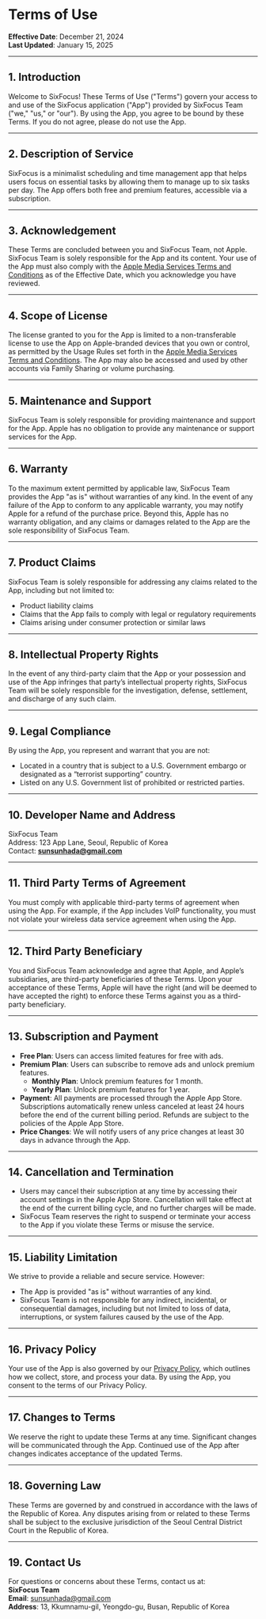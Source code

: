# Terms of Use

**Effective Date**: December 21, 2024  
**Last Updated**: January 15, 2025

---

## 1. Introduction

Welcome to SixFocus! These Terms of Use ("Terms") govern your access to and use of the SixFocus application ("App") provided by SixFocus Team ("we," "us," or "our"). By using the App, you agree to be bound by these Terms. If you do not agree, please do not use the App.

---

## 2. Description of Service

SixFocus is a minimalist scheduling and time management app that helps users focus on essential tasks by allowing them to manage up to six tasks per day. The App offers both free and premium features, accessible via a subscription.

---

## 3. Acknowledgement

These Terms are concluded between you and SixFocus Team, not Apple. SixFocus Team is solely responsible for the App and its content. Your use of the App must also comply with the [Apple Media Services Terms and Conditions](https://www.apple.com/legal/internet-services/itunes/) as of the Effective Date, which you acknowledge you have reviewed.

---

## 4. Scope of License

The license granted to you for the App is limited to a non-transferable license to use the App on Apple-branded devices that you own or control, as permitted by the Usage Rules set forth in the [Apple Media Services Terms and Conditions](https://www.apple.com/legal/internet-services/itunes/). The App may also be accessed and used by other accounts via Family Sharing or volume purchasing.

---

## 5. Maintenance and Support

SixFocus Team is solely responsible for providing maintenance and support for the App. Apple has no obligation to provide any maintenance or support services for the App.

---

## 6. Warranty

To the maximum extent permitted by applicable law, SixFocus Team provides the App "as is" without warranties of any kind. In the event of any failure of the App to conform to any applicable warranty, you may notify Apple for a refund of the purchase price. Beyond this, Apple has no warranty obligation, and any claims or damages related to the App are the sole responsibility of SixFocus Team.

---

## 7. Product Claims

SixFocus Team is solely responsible for addressing any claims related to the App, including but not limited to:
- Product liability claims
- Claims that the App fails to comply with legal or regulatory requirements
- Claims arising under consumer protection or similar laws

---

## 8. Intellectual Property Rights

In the event of any third-party claim that the App or your possession and use of the App infringes that party’s intellectual property rights, SixFocus Team will be solely responsible for the investigation, defense, settlement, and discharge of any such claim.

---

## 9. Legal Compliance

By using the App, you represent and warrant that you are not:
- Located in a country that is subject to a U.S. Government embargo or designated as a “terrorist supporting” country.
- Listed on any U.S. Government list of prohibited or restricted parties.

---

## 10. Developer Name and Address

SixFocus Team  
Address: 123 App Lane, Seoul, Republic of Korea  
Contact: **sunsunhada@gmail.com**

---

## 11. Third Party Terms of Agreement

You must comply with applicable third-party terms of agreement when using the App. For example, if the App includes VoIP functionality, you must not violate your wireless data service agreement when using the App.

---

## 12. Third Party Beneficiary

You and SixFocus Team acknowledge and agree that Apple, and Apple’s subsidiaries, are third-party beneficiaries of these Terms. Upon your acceptance of these Terms, Apple will have the right (and will be deemed to have accepted the right) to enforce these Terms against you as a third-party beneficiary.

---

## 13. Subscription and Payment

- **Free Plan**: Users can access limited features for free with ads.
- **Premium Plan**: Users can subscribe to remove ads and unlock premium features.
  - **Monthly Plan**: Unlock premium features for 1 month.
  - **Yearly Plan**: Unlock premium features for 1 year.
- **Payment**: All payments are processed through the Apple App Store. Subscriptions automatically renew unless canceled at least 24 hours before the end of the current billing period. Refunds are subject to the policies of the Apple App Store.
- **Price Changes**: We will notify users of any price changes at least 30 days in advance through the App.

---

## 14. Cancellation and Termination

- Users may cancel their subscription at any time by accessing their account settings in the Apple App Store. Cancellation will take effect at the end of the current billing cycle, and no further charges will be made.
- SixFocus Team reserves the right to suspend or terminate your access to the App if you violate these Terms or misuse the service.

---

## 15. Liability Limitation

We strive to provide a reliable and secure service. However:
- The App is provided "as is" without warranties of any kind.
- SixFocus Team is not responsible for any indirect, incidental, or consequential damages, including but not limited to loss of data, interruptions, or system failures caused by the use of the App.

---

## 16. Privacy Policy

Your use of the App is also governed by our [Privacy Policy](https://github.com/SunKimBusan/SixFocus/blob/main/PrivacyPolicy.md), which outlines how we collect, store, and process your data. By using the App, you consent to the terms of our Privacy Policy.

---

## 17. Changes to Terms

We reserve the right to update these Terms at any time. Significant changes will be communicated through the App. Continued use of the App after changes indicates acceptance of the updated Terms.

---

## 18. Governing Law

These Terms are governed by and construed in accordance with the laws of the Republic of Korea. Any disputes arising from or related to these Terms shall be subject to the exclusive jurisdiction of the Seoul Central District Court in the Republic of Korea.

---

## 19. Contact Us

For questions or concerns about these Terms, contact us at:  
**SixFocus Team**  
**Email**: sunsunhada@gmail.com  
**Address**: 13, Kkumnamu-gil, Yeongdo-gu, Busan, Republic of Korea
